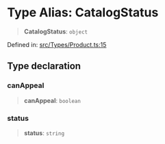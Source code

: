 # Type Alias: CatalogStatus

> **CatalogStatus**: `object`

Defined in: [src/Types/Product.ts:15](https://github.com/Fokusdotid/bail/blob/82f46c566476ac566bfd781dede14412fcdfb787/src/Types/Product.ts#L15)

## Type declaration

### canAppeal

> **canAppeal**: `boolean`

### status

> **status**: `string`
